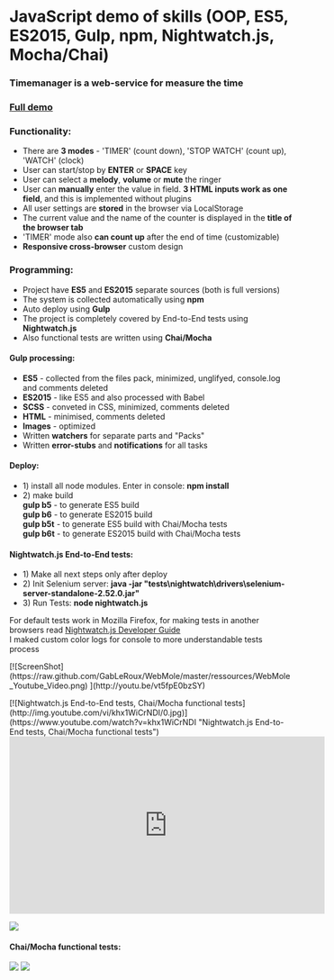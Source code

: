 <h1>JavaScript demo of skills (OOP, ES5, ES2015, Gulp, npm, Nightwatch.js, Mocha/Chai)</h1>
<h3>Timemanager is a web-service for measure the time</h3>
<h3><a href="http://melomance.net/timemanager/">Full demo</a></h3>
<h3>Functionality:</h3>
<ul>
  <li>There are <strong>3 modes</strong> - 'TIMER' (count down), 'STOP WATCH' (count up), 'WATCH' (clock)</li>
  <li>User can start/stop by <strong>ENTER</strong> or <strong>SPACE</strong> key</li>
  <li>User can select a <strong>melody</strong>, <strong>volume</strong> or <strong>mute</strong> the ringer</li>
  <li>User can <strong>manually</strong> enter the value in field. <strong>3 HTML inputs work as one field</strong>, and this is implemented without plugins</li>
  <li>All user settings are <strong>stored</strong> in the browser via LocalStorage</li>
  <li>The current value and the name of the counter is displayed in the <strong>title of the browser tab</strong></li>
  <li>'TIMER' mode also <strong>can count up</strong> after the end of time (customizable)</li>
  <li><strong>Responsive cross-browser</strong> custom design</li>
</ul>

<h3>Programming:</h3>
<ul>
  <li>Project have <strong>ES5</strong> and <strong>ES2015</strong> separate sources (both is full versions)</li>
  <li>The system is collected automatically using <strong>npm</strong></li>
  <li>Auto deploy using <strong>Gulp</strong></li>
  <li>The project is completely covered by End-to-End tests using <strong>Nightwatch.js</strong></li>
  <li>Also functional tests are written using <strong>Chai/Mocha</strong></li>
</ul>

<h4>Gulp processing:</h4>
<ul>
  <li><strong>ES5</strong> - collected from the files pack, minimized, unglifyed, console.log and comments deleted</li>
  <li><strong>ES2015</strong> - like ES5 and also processed with Babel</li>
  <li><strong>SCSS</strong> - conveted in CSS, minimized, comments deleted</li>
  <li><strong>HTML</strong> - minimised, comments deleted</li>
  <li><strong>Images</strong> - optimized</li>
  <li>Written <strong>watchers</strong> for separate parts and "Packs"</li>
  <li>Written <strong>error-stubs</strong> and <strong>notifications</strong> for all tasks</li>
</ul>

<h4>Deploy:</h4>
<ul>
<li>1) install all node modules. Enter in console:
<strong>npm install</strong></li>
<li>2) make build
<br><strong>gulp b5</strong> - to generate ES5 build
<br><strong>gulp b6</strong> - to generate ES2015 build
<br><strong>gulp b5t</strong> - to generate ES5 build with Chai/Mocha tests
<br><strong>gulp b6t</strong> - to generate ES2015 build with Chai/Mocha tests</li>
</ul>

<h4>Nightwatch.js End-to-End tests:</h4>
<ul>
<li>1) Make all next steps only after deploy</li>
<li>2) Init Selenium server: <strong>java -jar "tests\nightwatch\drivers\selenium-server-standalone-2.52.0.jar"</strong></li>
<li>3) Run Tests: <strong>node nightwatch.js</strong></li>
</ul>
<p>For default tests work in Mozilla Firefox, for making tests in another browsers read <a href='http://nightwatchjs.org/guide'>Nightwatch.js Developer Guide</a>
<br>I maked custom color logs for console to more understandable tests process</p>
<p>
[![ScreenShot](https://raw.github.com/GabLeRoux/WebMole/master/ressources/WebMole_Youtube_Video.png) ](http://youtu.be/vt5fpE0bzSY)
</p>

<p>[![Nightwatch.js End-to-End tests, Chai/Mocha functional tests](http://img.youtube.com/vi/khx1WiCrNDI/0.jpg)](https://www.youtube.com/watch?v=khx1WiCrNDI "Nightwatch.js End-to-End tests, Chai/Mocha functional tests")
<iframe width="560" height="315" src="https://www.youtube.com/embed/khx1WiCrNDI" frameborder="0" allowfullscreen></iframe>
</p>
<p><img src='http://melomance.net/timemanager/for_github/nightwatch.jpg'></p>

<h4>Chai/Mocha functional tests:</h4>
<p>
<img src='http://melomance.net/timemanager/for_github/chai_mocha_1.jpg'>
<img src='http://melomance.net/timemanager/for_github/chai_mocha_2.jpg'>
</p>
